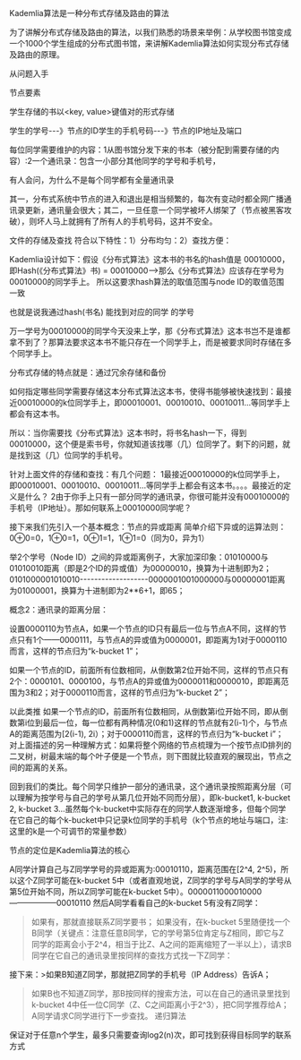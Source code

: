 Kademlia算法是一种分布式存储及路由的算法

为了讲解分布式存储及路由的算法，以我们熟悉的场景来举例：从学校图书馆变成一个1000个学生组成的分布式图书馆，来讲解Kademlia算法如何实现分布式存储及路由的原理。

从问题入手


节点要素

学生存储的书以<key, value>键值对的形式存储

学生的学号---》节点的ID学生的手机号码---》节点的IP地址及端口

每位同学需要维护的内容：1从图书馆分发下来的书本（被分配到需要存储的内容）:2一个通讯录：包含一小部分其他同学的学号和手机号，

有人会问，为什么不是每个同学都有全量通讯录

其一，分布式系统中节点的进入和退出是相当频繁的，每次有变动时都全网广播通讯录更新，通讯量会很大；其二，一旦任意一个同学被坏人绑架了（节点被黑客攻破），则坏人马上就拥有了所有人的手机号码，这并不安全。

文件的存储及查找
符合以下特性：1）分布均匀：2）查找方便：

Kademlia设计如下：假设《分布式算法》这本书的书名的hash值是 00010000，即Hash(《分布式算法》书) = 00010000-->那么《分布式算法》应该存在学号为00010000的同学手上。
所以这要求hash算法的取值范围与node ID的取值范围一致

也就是说我通过hash(书名) 能找到对应的同学 的学号

万一学号为00010000的同学今天没来上学，那《分布式算法》这本书岂不是谁都拿不到了？那算法要求这本书不能只存在一个同学手上，而是被要求同时存储在多个同学手上。

分布式存储的特点就是：通过冗余存储和备份

如何指定哪些同学需要存储这本分布式算法这本书，使得书能够被快速找到：最接近00010000的k位同学手上，即00010001、00010010、00010011…等同学手上都会有这本书。

所以：当你需要找《分布式算法》这本书时，将书名hash一下，得到 00010000，这个便是索书号，你就知道该找哪（几）位同学了。剩下的问题，就是找到这（几）位同学的手机号。



针对上面文件的存储和查找：有几个问题：
1最接近00010000的k位同学手上，即00010001、00010010、00010011…等同学手上都会有这本书。。。。最接近的定义是什么？
2由于你手上只有一部分同学的通讯录，你很可能并没有00010000的手机号（IP地址）。那如何联系上00010000同学呢？

接下来我们先引入一个基本概念：节点的异或距离
简单介绍下异或的运算法则：0⊕0=0，1⊕0=1，0⊕1=1，1⊕1=0（同为0，异为1）

举2个学号（Node ID）之间的异或距离例子，大家加深印象：01010000与01010010距离（即是2个ID的异或值）为00000010，换算为十进制即为2；0101000001010010-------------------0000001001000000与00000001距离为01000001，换算为十进制即为2**6+1，即65；

概念2：通讯录的距离分层：

设置0000110为节点A，如果一个节点的ID只有最后一位与节点A不同，这样的节点只有1个——0000111，与节点A的异或值为0000001，即距离为1对于0000110而言，这样的节点归为“k-bucket 1”；

如果一个节点的ID，前面所有位数相同，从倒数第2位开始不同，这样的节点只有2个：0000101、0000100，与节点A的异或值为0000011和0000010，即距离范围为3和2；对于0000110而言，这样的节点归为“k-bucket 2”；


以此类推
如果一个节点的ID，前面所有位数相同，从倒数第i位开始不同，即从倒数第i位到最后一位，每一位都有两种情况(0和1)这样的节点就有2(i-1)个，与节点A的距离范围为[2(i-1), 2i）；对于0000110而言，这样的节点归为“k-bucket i”；
对上面描述的另一种理解方式：如果将整个网络的节点梳理为一个按节点ID排列的二叉树，树最末端的每个叶子便是一个节点，则下图就比较直观的展现出，节点之间的距离的关系。


回到我们的类比。每个同学只维护一部分的通讯录，这个通讯录按照距离分层（可以理解为按学号与自己的学号从第几位开始不同而分层），即k-bucket1, k-bucket 2, k-bucket 3…虽然每个k-bucket中实际存在的同学人数逐渐增多，但每个同学在它自己的每个k-bucket中只记录k位同学的手机号（k个节点的地址与端口，注:这里的k是一个可调节的常量参数）

节点的定位是Kademlia算法的核心

A同学计算自己与Z同学学号的异或距离为:00010110，距离范围在[2^4, 2^5)，所以这个Z同学可能在k-bucket 5中（或者直观地说，Z同学的学号与A同学的学号从第5位开始不同，所以Z同学可能在k-bucket 5中）。0000011000010000——————00010110
然后A同学看看自己的k-bucket 5有没有Z同学：
>如果有，那就直接联系Z同学要书；
>如果没有，在k-bucket 5里随便找一个B同学（关键点：注意任意B同学，它的学号第5位肯定与Z相同，即它与Z同学的距离会小于2^4，相当于比Z、A之间的距离缩短了一半以上），请求B同学在它自己的通讯录里按同样的查找方式找一下Z同学：

接下来：>如果B知道Z同学，那就把Z同学的手机号（IP Address）告诉A；
>如果B也不知道Z同学，那B按同样的搜索方法，可以在自己的通讯录里找到k-bucket 4中任一位C同学（Z、C之间距离小于2^3），把C同学推荐给A；A同学请求C同学进行下一步查找。
递归算法

保证对于任意n个学生，最多只需要查询log2(n)次，即可找到获得目标同学的联系方式